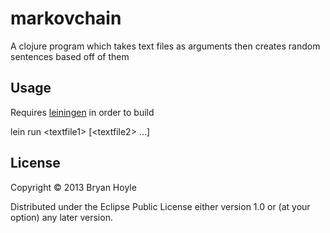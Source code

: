 # markovchain

A clojure program which takes text files as arguments then creates random sentences based off of them

## Usage

Requires [leiningen](http://leiningen.org/) in order to build

lein run &lt;textfile1&gt; [&lt;textfile2&gt; ...]

## License

Copyright © 2013 Bryan Hoyle

Distributed under the Eclipse Public License either version 1.0 or (at
your option) any later version.
